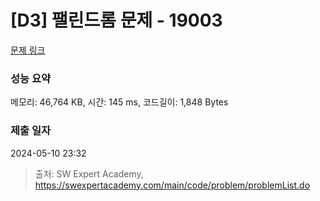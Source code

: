 # [D3] 팰린드롬 문제 - 19003 

[문제 링크](https://swexpertacademy.com/main/code/problem/problemDetail.do?contestProbId=AYtrCJQaDb4DFAR-) 

### 성능 요약

메모리: 46,764 KB, 시간: 145 ms, 코드길이: 1,848 Bytes

### 제출 일자

2024-05-10 23:32



> 출처: SW Expert Academy, https://swexpertacademy.com/main/code/problem/problemList.do